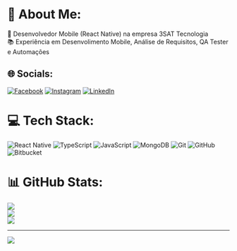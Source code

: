 # 💫 About Me:
📱 Desenvolvedor Mobile (React Native) na empresa 3SAT Tecnologia<br>📚 Experiência em Desenvolimento Mobile, Análise de Requisitos, QA Tester e Automações


## 🌐 Socials:
[![Facebook](https://img.shields.io/badge/Facebook-%231877F2.svg?logo=Facebook&logoColor=white)](https://facebook.com/rodrigocolissi1) [![Instagram](https://img.shields.io/badge/Instagram-%23E4405F.svg?logo=Instagram&logoColor=white)](https://instagram.com/rcolissi) [![LinkedIn](https://img.shields.io/badge/LinkedIn-%230077B5.svg?logo=linkedin&logoColor=white)](https://linkedin.com/in/rodrigo-colissi) 

# 💻 Tech Stack:
![React Native](https://img.shields.io/badge/react_native-%2320232a.svg?style=for-the-badge&logo=react&logoColor=%2361DAFB) ![TypeScript](https://img.shields.io/badge/typescript-%23007ACC.svg?style=for-the-badge&logo=typescript&logoColor=white) ![JavaScript](https://img.shields.io/badge/javascript-%23323330.svg?style=for-the-badge&logo=javascript&logoColor=%23F7DF1E) ![MongoDB](https://img.shields.io/badge/MongoDB-%234ea94b.svg?style=for-the-badge&logo=mongodb&logoColor=white) ![Git](https://img.shields.io/badge/git-%23F05033.svg?style=for-the-badge&logo=git&logoColor=white) ![GitHub](https://img.shields.io/badge/github-%23121011.svg?style=for-the-badge&logo=github&logoColor=white) ![Bitbucket](https://img.shields.io/badge/bitbucket-%230047B3.svg?style=for-the-badge&logo=bitbucket&logoColor=white)
# 📊 GitHub Stats:
![](https://github-readme-stats.vercel.app/api?username=colissi04&theme=dark&hide_border=false&include_all_commits=false&count_private=true)<br/>
![](https://github-readme-streak-stats.herokuapp.com/?user=colissi04&theme=dark&hide_border=false)<br/>
![](https://github-readme-stats.vercel.app/api/top-langs/?username=colissi04&theme=dark&hide_border=false&include_all_commits=false&count_private=true&layout=compact)

---
[![](https://visitcount.itsvg.in/api?id=colissi04&icon=0&color=8)](https://visitcount.itsvg.in)

<!-- Proudly created with GPRM ( https://gprm.itsvg.in ) -->
